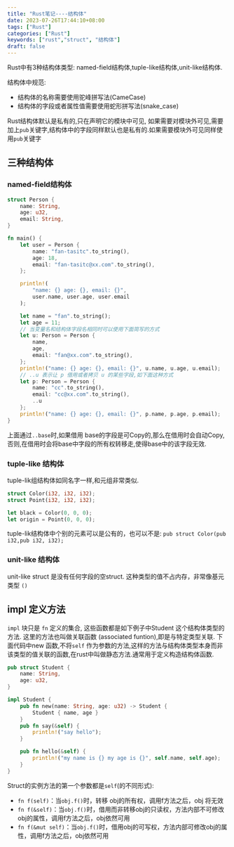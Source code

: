 ```yaml
---
title: "Rust笔记----结构体"
date: 2023-07-26T17:44:10+08:00
tags: ["Rust"]
categories: ["Rust"]
keywords: ["rust","struct", "结构体"]
draft: false
---
```


Rust中有3种结构体类型: named-field结构体,tuple-like结构体,unit-like结构体.

结构体中规范:

- 结构体的名称需要使用驼峰拼写法(CameCase)
- 结构体的字段或者属性值需要使用蛇形拼写法(snake_case)

Rust结构体默认是私有的,只在声明它的模块中可见, 如果需要对模块外可见,需要加上`pub`关键字,结构体中的字段同样默认也是私有的.如果需要模块外可见同样使用`pub`关键字

## 三种结构体

### named-field结构体

```rust
struct Person {
    name: String,
    age: u32,
    email: String,
}

fn main() {
    let user = Person {
        name: "fan-tasitc".to_string(),
        age: 18,
        email: "fan-tasitc@xx.com".to_string(),
    };

    println!(
        "name: {} age: {}, email: {}",
        user.name, user.age, user.email
    );

    let name = "fan".to_string();
    let age = 11;
    // 当变量名和结构体字段名相同时可以使用下面简写的方式
    let u: Person = Person {
        name,
        age,
        email: "fan@xx.com".to_string(),
    };
    println!("name: {} age: {}, email: {}", u.name, u.age, u.email);
    // ..u 表示让 p 借用或者拷贝 u 的某些字段,如下面这种方式
    let p: Person = Person {
        name: "cc".to_string(),
        email: "cc@xx.com".to_string(),
        ..u
    };
    println!("name: {} age: {}, email: {}", p.name, p.age, p.email);
}
```

上面通过`..base`时,如果借用 base的字段是可Copy的,那么在借用时会自动Copy,否则,在借用时会将base中字段的所有权转移走,使得base中的该字段无效.

### tuple-like 结构体

tuple-lik组结构体如同名字一样,和元组非常类似.

```rust
struct Color(i32, i32, i32); 
struct Point(i32, i32, i32); 

let black = Color(0, 0, 0); 
let origin = Point(0, 0, 0);
```

tuple-lik结构体中个别的元素可以是公有的，也可以不是: `pub struct Color(pub i32,pub i32, i32);`

### unit-like 结构体

unit-like struct 是没有任何字段的空struct.
这种类型的值不占内存，非常像基元类型 `()`

## impl 定义方法

`impl` 块只是 `fn` 定义的集合, 这些函数都是如下例子中Student 这个结构体类型的方法.
这里的方法也叫做关联函数 (associated funtion),即是与特定类型关联.
下面代码中new 函数,不将`self` 作为参数的方法,这样的方法与结构体类型本身而非该类型的值关联的函数,在rust中叫做静态方法.通常用于定义构造结构体函数.

```rust
pub struct Student {
    name: String,
    age: u32,
}

impl Student {
    pub fn new(name: String, age: u32) -> Student {
        Student { name, age }
    }
    pub fn say(&self) {
        println!("say hello");
    }

    pub fn hello(&self) {
        println!("my name is {} my age is {}", self.name, self.age);
    }
}
```

Struct的实例方法的第一个参数都是`self`(的不同形式):

- `fn f(self)`：当`obj.f()`时，转移 obj的所有权，调用f方法之后，obj 将无效
- `fn f(&self)`：当`obj.f()`时，借用而非转移obj的只读权，方法内部不可修改obj的属性，调用f方法之后，obj依然可用
- `fn f(&mut self)`：当`obj.f()`时，借用obj的可写权，方法内部可修改obj的属性，调用f方法之后，obj依然可用
